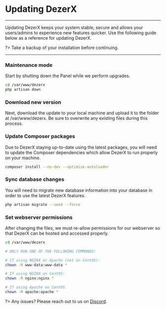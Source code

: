# Updating DezerX

---

Updating DezerX keeps your system stable, secure and allows
your users/admins to experience new features quicker. Use
the following guide below as a reference for updating DezerX.

?>
Take a backup of your installation before continuing.

---

### Maintenance mode

Start by shutting down the Panel while we perform upgrades.

```bash
cd /var/www/dezerx
php artisan down
```

### Download new version

Next, download the update to your local machine and upload it to the folder at /var/www/dezerx. Be sure to overwrite any existing files during this process.

### Update Composer packages

Due to DezerX staying up-to-date using the latest packages, you
will need to update the Composer dependencies which allow DezerX
to run properly on your machine.

```bash
composer install --no-dev --optimize-autoloader
```

### Sync database changes

You will need to migrate new database information into your
database in order to use the latest DezerX features.

```bash
php artisan migrate --seed --force
```

### Set webserver permissions

After changing the files, we must re-allow permissions for our
webserver so that DezerX can be hosted and accessed properly.

```bash
cd /var/www/dezerx

# ONLY RUN ONE OF THE FOLLOWING COMMANDS!

# If using NGINX or Apache (not on CentOS):
chown -R www-data:www-data *

# If using NGINX on CentOS:
chown -R nginx:nginx *

# If using Apache on CentOS
chown -R apache:apache *
```

?> Any issues? Please reach out to us on [Discord](https://discord.gg/UN4VVc2hWJ).
